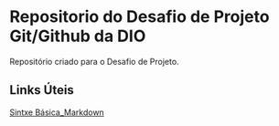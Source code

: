 # Repositorio do Desafio de Projeto Git/Github da DIO
Repositório criado para o Desafio de Projeto.
 
## Links Úteis
[Sintxe Básica_Markdown](https://www.markdownguide.org/basic-syntax/)
